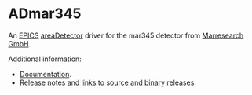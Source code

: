 ADmar345
===========
An 
[EPICS](http://www.aps.anl.gov/epics/) 
[areaDetector](https://github.com/areaDetector/areaDetector/blob/master/README.md) 
driver for the mar345 detector from 
[Marresearch GmbH](http://www.marresearch.com/).

Additional information:
* [Documentation](https://areaDetector.github.io/areaDetector/ADmar345/mar345Doc.html).
* [Release notes and links to source and binary releases](RELEASE.md).
